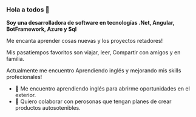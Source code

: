 ### Hola a todos 👋

**Soy una desarrolladora de software en tecnologías .Net,  Angular, BotFramework, Azure y Sql** 

Me encanta aprender cosas nuevas y los proyectos retadores!

Mis pasatiempos favoritos son viajar, leer, Compartir con amigos y en familia. 

Actualmente me encuentro Aprendiendo inglés y mejorando mis skills profecionales!

- 🌱 Me encuentro aprendiendo inglés para abrirme oportunidades en el exterior.
- 👯 Quiero colaborar con perosonas que tengan planes de crear productos autosotenibles.
